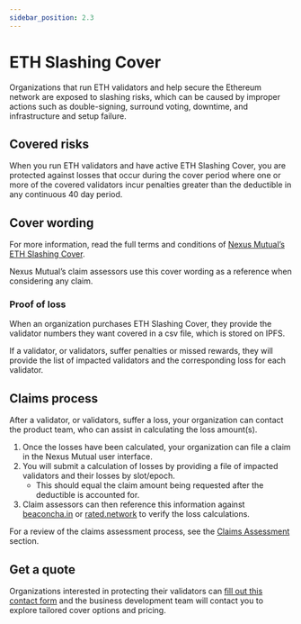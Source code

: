 ```yaml
---
sidebar_position: 2.3
---
```


# ETH Slashing Cover

Organizations that run ETH validators and help secure the Ethereum network are exposed to slashing risks, which can be caused by improper actions such as double-signing, surround voting, downtime, and infrastructure and setup failure.

## Covered risks

When you run ETH validators and have active ETH Slashing Cover, you are protected against losses that occur during the cover period where one or more of the covered validators incur penalties greater than the deductible in any continuous 40 day period.

## Cover wording

For more information, read the full terms and conditions of [Nexus Mutual’s ETH Slashing Cover](https://api.nexusmutual.io/ipfs/QmWepFbtMYSzJt22ddF1CK9PwbrYgiLk9qJjryDrgpGuus).

Nexus Mutual’s claim assessors use this cover wording as a reference when considering any claim.

### Proof of loss

When an organization purchases ETH Slashing Cover, they provide the validator numbers they want covered in a csv file, which is stored on IPFS.

If a validator, or validators, suffer penalties or missed rewards, they will provide the list of impacted validators and the corresponding loss for each validator.

## Claims process

After a validator, or validators, suffer a loss, your organization can contact the product team, who can assist in calculating the loss amount(s).
1. Once the losses have been calculated, your organization can file a claim in the Nexus Mutual user interface.
2. You will submit a calculation of losses by providing a file of impacted validators and their losses by slot/epoch.
    * This should equal the claim amount being requested after the deductible is accounted for.
3. Claim assessors can then reference this information against [beaconcha.in](https://beaconcha.in/) or [rated.network](https://www.rated.network/?network=mainnet&view=pool) to verify the loss calculations.

For a review of the claims assessment process, see the [Claims Assessment](/protocol/claims-assessment) section.

## Get a quote

Organizations interested in protecting their validators can [fill out this contact form](https://nexusmutual.io/contact) and the business development team will contact you to explore tailored cover options and pricing.
